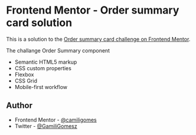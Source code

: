 # Frontend Mentor - Order summary card solution

This is a solution to the [Order summary card challenge on Frontend Mentor](https://www.frontendmentor.io/challenges/order-summary-component-QlPmajDUj).
 
The challange Order Summary component
- Semantic HTML5 markup
- CSS custom properties
- Flexbox
- CSS Grid
- Mobile-first workflow


## Author

- Frontend Mentor - [@camiligomes](https://www.frontendmentor.io/profile/@camiligomes)
- Twitter - [@GamiliGomesz](https://www.twitter.com/CamiliGomesz)

